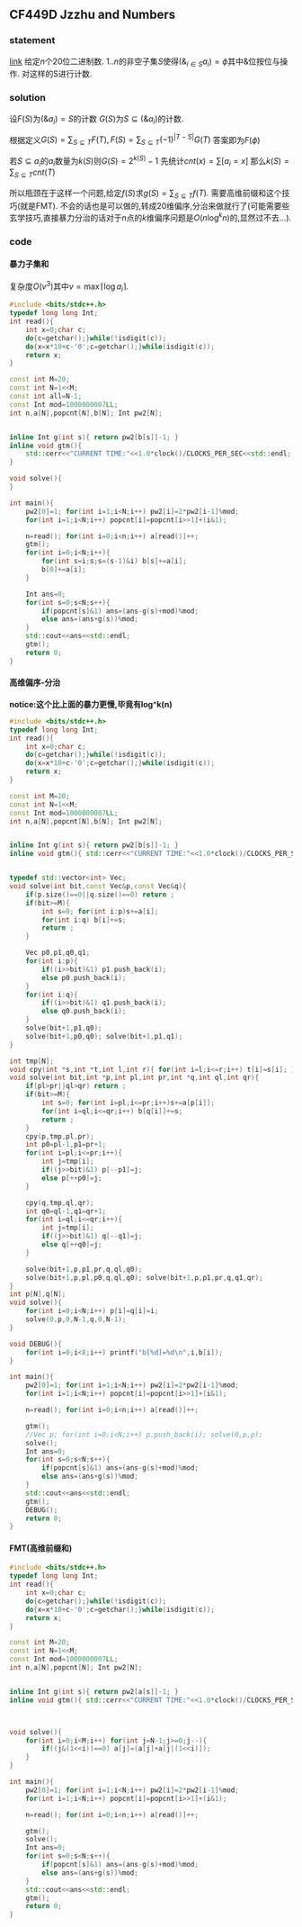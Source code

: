 ## CF449D Jzzhu and Numbers

### statement
[link](https://www.luogu.com.cn/problem/CF449D) 
给定$n$个$20$位二进制数.
$1..n$的非空子集$S$使得$(\&_{i\in S}a_i)=\phi$其中$\&$位按位与操作.
对这样的S进行计数.

### solution

设$F(S)$为$(\&a_i)=S$的计数
$G(S)$为$S\subseteq (\&a_i)$的计数.

根据定义$G(S)=\sum_{S\subseteq T}F(T),F(S)=\sum_{S\subseteq T}(-1)^{|T-S|}G(T)$
答案即为$F(\phi)$

若$S\subseteq a_i$的$a_i$数量为$k(S)$则$G(S)=2^{k(S)}-1$
先统计$cnt(x)=\sum [a_i=x]$
那么$k(S)=\sum_{S\subseteq T}cnt(T)$

所以瓶颈在于这样一个问题,给定$f(S)$求$g(S)=\sum_{S\subseteq T}f(T)$.
需要高维前缀和这个技巧(就是FMT).
不会的话也是可以做的,转成$20$维偏序,分治来做就行了(可能需要些玄学技巧,直接暴力分治的话对于$n$点的$k$维偏序问题是$O(n\log ^k n)$的,显然过不去…).

### code

#### 暴力子集和

复杂度$O(v^3)$其中$v=\max \lceil\log a_i\rceil$.

```cpp
#include <bits/stdc++.h>
typedef long long Int;
int read(){
	int x=0;char c;
	do{c=getchar();}while(!isdigit(c));
	do{x=x*10+c-'0';c=getchar();}while(isdigit(c));
	return x;
}

const int M=20;
const int N=1<<M;
const int all=N-1;
const Int mod=1000000007LL;
int n,a[N],popcnt[N],b[N]; Int pw2[N];


inline Int g(int s){ return pw2[b[s]]-1; }
inline void gtm(){
	std::cerr<<"CURRENT TIME:"<<1.0*clock()/CLOCKS_PER_SEC<<std::endl;
}

void solve(){
}

int main(){
	pw2[0]=1; for(int i=1;i<N;i++) pw2[i]=2*pw2[i-1]%mod;
	for(int i=1;i<N;i++) popcnt[i]=popcnt[i>>1]+(i&1);

	n=read(); for(int i=0;i<n;i++) a[read()]++;
	gtm();
	for(int i=0;i<N;i++){
		for(int s=i;s;s=(s-1)&i) b[s]+=a[i];
		b[0]+=a[i];
	}

	Int ans=0;
	for(int s=0;s<N;s++){
		if(popcnt[s]&1) ans=(ans-g(s)+mod)%mod;
		else ans=(ans+g(s))%mod;
	}
	std::cout<<ans<<std::endl;
	gtm();
	return 0;
}
```

#### 高维偏序-分治

**notice:这个比上面的暴力更慢,毕竟有log^k(n)**

```cpp
#include <bits/stdc++.h>
typedef long long Int;
int read(){
	int x=0;char c;
	do{c=getchar();}while(!isdigit(c));
	do{x=x*10+c-'0';c=getchar();}while(isdigit(c));
	return x;
}

const int M=20;
const int N=1<<M;
const Int mod=1000000007LL;
int n,a[N],popcnt[N],b[N]; Int pw2[N];


inline Int g(int s){ return pw2[b[s]]-1; }
inline void gtm(){ std::cerr<<"CURRENT TIME:"<<1.0*clock()/CLOCKS_PER_SEC<<std::endl; }


typedef std::vector<int> Vec;
void solve(int bit,const Vec&p,const Vec&q){
	if(p.size()==0||q.size()==0) return ;
	if(bit>=M){
		int s=0; for(int i:p)s+=a[i];
		for(int i:q) b[i]+=s;
		return ;
	}

	Vec p0,p1,q0,q1;
	for(int i:p){
		if((i>>bit)&1) p1.push_back(i);
		else p0.push_back(i);
	}
	for(int i:q){
		if((i>>bit)&1) q1.push_back(i);
		else q0.push_back(i);
	}
	solve(bit+1,p1,q0);
	solve(bit+1,p0,q0); solve(bit+1,p1,q1);
}

int tmp[N];
void cpy(int *s,int *t,int l,int r){ for(int i=l;i<=r;i++) t[i]=s[i]; }
void solve(int bit,int *p,int pl,int pr,int *q,int ql,int qr){
	if(pl>pr||ql>qr) return ;
	if(bit>=M){
		int s=0; for(int i=pl;i<=pr;i++)s+=a[p[i]];
		for(int i=ql;i<=qr;i++) b[q[i]]+=s;
		return ;
	}
	cpy(p,tmp,pl,pr);
	int p0=pl-1,p1=pr+1;
	for(int i=pl;i<=pr;i++){
		int j=tmp[i];
		if((j>>bit)&1) p[--p1]=j;
		else p[++p0]=j;
	}

	cpy(q,tmp,ql,qr);
	int q0=ql-1,q1=qr+1;
	for(int i=ql;i<=qr;i++){
		int j=tmp[i];
		if((j>>bit)&1) q[--q1]=j;
		else q[++q0]=j;
	}

	solve(bit+1,p,p1,pr,q,ql,q0);
	solve(bit+1,p,pl,p0,q,ql,q0); solve(bit+1,p,p1,pr,q,q1,qr);
}
int p[N],q[N];
void solve(){
	for(int i=0;i<N;i++) p[i]=q[i]=i;
	solve(0,p,0,N-1,q,0,N-1);
}

void DEBUG(){
	for(int i=0;i<8;i++) printf("b[%d]=%d\n",i,b[i]);
}

int main(){
	pw2[0]=1; for(int i=1;i<N;i++) pw2[i]=2*pw2[i-1]%mod;
	for(int i=1;i<N;i++) popcnt[i]=popcnt[i>>1]+(i&1);

	n=read(); for(int i=0;i<n;i++) a[read()]++;

	gtm();
	//Vec p; for(int i=0;i<N;i++) p.push_back(i); solve(0,p,p);
	solve();
	Int ans=0;
	for(int s=0;s<N;s++){
		if(popcnt[s]&1) ans=(ans-g(s)+mod)%mod;
		else ans=(ans+g(s))%mod;
	}
	std::cout<<ans<<std::endl;
	gtm();
	DEBUG();
	return 0;
}
```

#### FMT(高维前缀和)

```cpp
#include <bits/stdc++.h>
typedef long long Int;
int read(){
	int x=0;char c;
	do{c=getchar();}while(!isdigit(c));
	do{x=x*10+c-'0';c=getchar();}while(isdigit(c));
	return x;
}

const int M=20;
const int N=1<<M;
const Int mod=1000000007LL;
int n,a[N],popcnt[N]; Int pw2[N];


inline Int g(int s){ return pw2[a[s]]-1; }
inline void gtm(){ std::cerr<<"CURRENT TIME:"<<1.0*clock()/CLOCKS_PER_SEC<<std::endl; }



void solve(){
	for(int i=0;i<M;i++) for(int j=N-1;j>=0;j--){
		if((j&(1<<i))==0) a[j]=(a[j]+a[j|(1<<i)]);
	}
}

int main(){
	pw2[0]=1; for(int i=1;i<N;i++) pw2[i]=2*pw2[i-1]%mod;
	for(int i=1;i<N;i++) popcnt[i]=popcnt[i>>1]+(i&1);

	n=read(); for(int i=0;i<n;i++) a[read()]++;

	gtm();
	solve();
	Int ans=0;
	for(int s=0;s<N;s++){
		if(popcnt[s]&1) ans=(ans-g(s)+mod)%mod;
		else ans=(ans+g(s))%mod;
	}
	std::cout<<ans<<std::endl;
	gtm();
	return 0;
}
```

